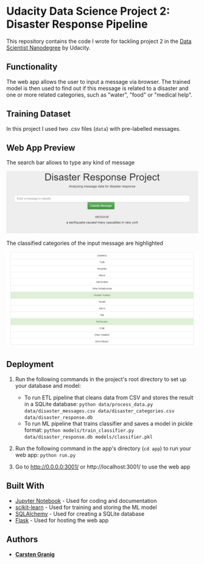 # Udacity Data Science Project 2: Disaster Response Pipeline

This repository contains the code I wrote for tackling project 2 in the [Data Scientist Nanodegree](https://www.udacity.com/course/data-scientist-nanodegree--nd025) by Udacity.


## Functionality

The web app allows the user to input a message via browser. The trained model is then used to find out if this message is related to a disaster and one or more related categories, such as "water", "food" or "medical help".


## Training Dataset

In this project I used two .csv files (`data`) with pre-labelled messages.


## Web App Preview

The search bar allows to type any kind of message

![Search Bar](assets/search_bar.jpg?raw=true "Search Bar")


The classified categories of the input message are highlighted

![Output Result](assets/result_classification.jpg?raw=true "Output Result")


## Deployment

1. Run the following commands in the project's root directory to set up your database and model:

    - To run ETL pipeline that cleans data from CSV and stores the result in a SQLite database:
        `python data/process_data.py data/disaster_messages.csv data/disaster_categories.csv data/disaster_response.db`
    - To run ML pipeline that trains classifier and saves a model in pickle format:
        `python models/train_classifier.py data/disaster_response.db models/classifier.pkl`

2. Run the following command in the app's directory (`cd app`) to run your web app:
    `python run.py`

3. Go to http://0.0.0.0:3001/ or http://localhost:3001/ to use the web app

## Built With

* [Jupyter Notebook](https://jupyter.org) - Used for coding and documentation
* [scikit-learn](https://scikit-learn.org/stable/install.html) - Used for training and storing the ML model
* [SQLAlchemy](https://www.sqlalchemy.org/) - Used for creating a SQLite database
* [Flask](https://flask.palletsprojects.com/en/1.1.x/) - Used for hosting the web app


## Authors

* [**Carsten Granig**](https://www.linkedin.com/in/carsten-granig/)



